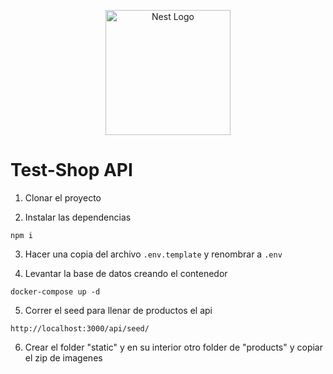 <p align="center">
  <a href="http://nestjs.com/" target="blank"><img src="https://nestjs.com/img/logo-small.svg" width="200" alt="Nest Logo" /></a>
</p>

# Test-Shop API

1. Clonar el proyecto

2. Instalar las dependencias
```
npm i
```
3. Hacer una copia del archivo ```.env.template``` y renombrar a  ```.env```

4.  Levantar la base de datos creando el contenedor
````
docker-compose up -d
````
5. Correr el seed para llenar de productos el api
```
http://localhost:3000/api/seed/
```
6. Crear el folder "static" y en su interior otro folder de "products" y copiar el zip de imagenes
